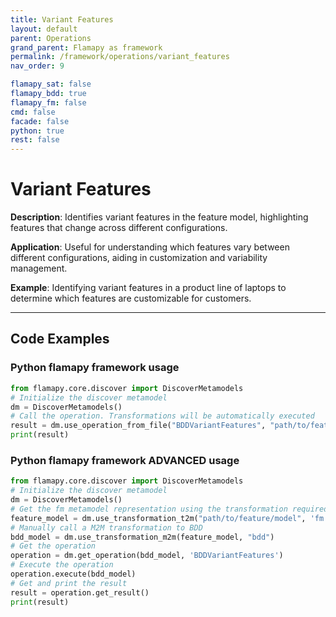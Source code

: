 ```yaml
---
title: Variant Features
layout: default
parent: Operations
grand_parent: Flamapy as framework
permalink: /framework/operations/variant_features
nav_order: 9

flamapy_sat: false
flamapy_bdd: true
flamapy_fm: false
cmd: false
facade: false
python: true
rest: false
---
```


# Variant Features
**Description**: 
Identifies variant features in the feature model, highlighting features that change across different configurations.

**Application**: 
Useful for understanding which features vary between different configurations, aiding in customization and variability management.

**Example**: 
Identifying variant features in a product line of laptops to determine which features are customizable for customers.

---
## Code Examples

### Python flamapy framework usage
```python
from flamapy.core.discover import DiscoverMetamodels
# Initialize the discover metamodel
dm = DiscoverMetamodels()
# Call the operation. Transformations will be automatically executed
result = dm.use_operation_from_file("BDDVariantFeatures", "path/to/feature/model")
print(result)
```
### Python flamapy framework **ADVANCED** usage
```python
from flamapy.core.discover import DiscoverMetamodels
# Initialize the discover metamodel
dm = DiscoverMetamodels()
# Get the fm metamodel representation using the transformation required to get to the fm metamodel
feature_model = dm.use_transformation_t2m("path/to/feature/model", 'fm')
# Manually call a M2M transformation to BDD
bdd_model = dm.use_transformation_m2m(feature_model, "bdd")
# Get the operation
operation = dm.get_operation(bdd_model, 'BDDVariantFeatures')
# Execute the operation
operation.execute(bdd_model)
# Get and print the result
result = operation.get_result()
print(result)
```

